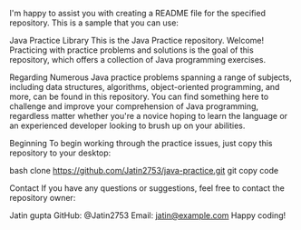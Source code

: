 I'm happy to assist you with creating a README file for the specified repository. This is a sample that you can use:


Java Practice Library
This is the Java Practice repository. Welcome! Practicing with practice problems and solutions is the goal of this repository, which offers a collection of Java programming exercises.


Regarding
Numerous Java practice problems spanning a range of subjects, including data structures, algorithms, object-oriented programming, and more, can be found in this repository. You can find something here to challenge and improve your comprehension of Java programming, regardless matter whether you're a novice hoping to learn the language or an experienced developer looking to brush up on your abilities.


Beginning
To begin working through the practice issues, just copy this repository to your desktop:


bash clone https://github.com/Jatin2753/java-practice.git git copy code

Contact
If you have any questions or suggestions, feel free to contact the repository owner:


Jatin gupta
GitHub: @Jatin2753
Email: jatin@example.com
Happy coding!
